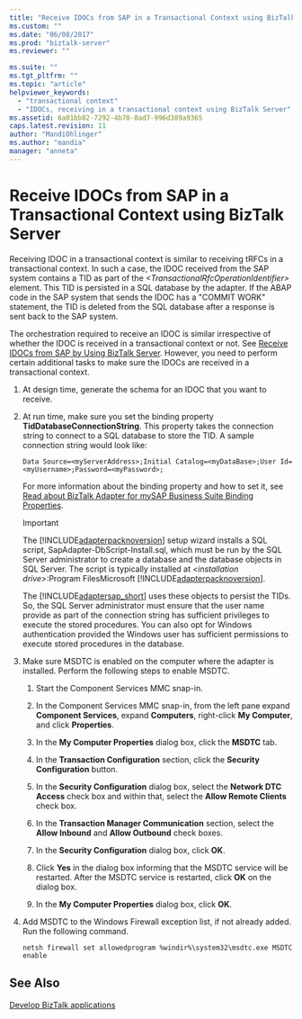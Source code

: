 ```yaml
---
title: "Receive IDOCs from SAP in a Transactional Context using BizTalk Server | Microsoft Docs"
ms.custom: ""
ms.date: "06/08/2017"
ms.prod: "biztalk-server"
ms.reviewer: ""

ms.suite: ""
ms.tgt_pltfrm: ""
ms.topic: "article"
helpviewer_keywords: 
  - "transactional context"
  - "IDOCs, receiving in a transactional context using BizTalk Server"
ms.assetid: 6a01bb82-7292-4b70-8ad7-996d389a9365
caps.latest.revision: 11
author: "MandiOhlinger"
ms.author: "mandia"
manager: "anneta"
---
```

# Receive IDOCs from SAP in a Transactional Context using BizTalk Server
Receiving IDOC in a transactional context is similar to receiving tRFCs in a transactional context. In such a case, the IDOC received from the SAP system contains a TID as part of the *\<TransactionalRfcOperationIdentifier\>* element. This TID is persisted in a SQL database by the adapter. If the ABAP code in the SAP system that sends the IDOC has a "COMMIT WORK" statement, the TID is deleted from the SQL database after a response is sent back to the SAP system.  
  
 The orchestration required to receive an IDOC is similar irrespective of whether the IDOC is received in a transactional context or not. See [Receive IDOCs from SAP by Using BizTalk Server](../../adapters-and-accelerators/adapter-sap/receive-idocs-from-sap-using-biztalk-server.md). However, you need to perform certain additional tasks to make sure the IDOCs are received in a transactional context.  
  
1. At design time, generate the schema for an IDOC that you want to receive.  
  
2. At run time, make sure you set the binding property **TidDatabaseConnectionString**. This property takes the connection string to connect to a SQL database to store the TID. A sample connection string would look like:  
  
   ```  
   Data Source=<myServerAddress>;Initial Catalog=<myDataBase>;User Id=<myUsername>;Password=<myPassword>;  
   ```  
  
    For more information about the binding property and how to set it, see [Read about BizTalk Adapter for mySAP Business Suite Binding Properties](../../adapters-and-accelerators/adapter-sap/read-about-biztalk-adapter-for-mysap-business-suite-binding-properties.md).  
  
   > [!IMPORTANT]
   >  The [!INCLUDE[adapterpacknoversion](../../includes/adapterpacknoversion-md.md)] setup wizard installs a SQL script, SapAdapter-DbScript-Install.sql, which must be run by the SQL Server administrator to create a database and the database objects in SQL Server. The script is typically installed at *\<installation drive\>*:Program FilesMicrosoft [!INCLUDE[adapterpacknoversion](../../includes/adapterpacknoversion-md.md)].  
   > 
   >  The [!INCLUDE[adaptersap_short](../../includes/adaptersap-short-md.md)] uses these objects to persist the TIDs. So, the SQL Server administrator must ensure that the user name provide as part of the connection string has sufficient privileges to execute the stored procedures. You can also opt for Windows authentication provided the Windows user has sufficient permissions to execute stored procedures in the database.  
  
3. Make sure MSDTC is enabled on the computer where the adapter is installed. Perform the following steps to enable MSDTC.  
  
   1.  Start the Component Services MMC snap-in.  
  
   2.  In the Component Services MMC snap-in, from the left pane expand **Component Services**, expand **Computers**, right-click **My Computer**, and click **Properties**.  
  
   3.  In the **My Computer Properties** dialog box, click the **MSDTC** tab.  
  
   4.  In the **Transaction Configuration** section, click the **Security Configuration** button.  
  
   5.  In the **Security Configuration** dialog box, select the **Network DTC Access** check box and within that, select the **Allow Remote Clients** check box.  
  
   6.  In the **Transaction Manager Communication** section, select the **Allow Inbound** and **Allow Outbound** check boxes.  
  
   7.  In the **Security Configuration** dialog box, click **OK**.  
  
   8.  Click **Yes** in the dialog box informing that the MSDTC service will be restarted. After the MSDTC service is restarted, click **OK** on the dialog box.  
  
   9. In the **My Computer Properties** dialog box, click **OK**.  
  
4. Add MSDTC to the Windows Firewall exception list, if not already added. Run the following command.  
  
   ```  
   netsh firewall set allowedprogram %windir%\system32\msdtc.exe MSDTC enable  
   ```  
  
## See Also  
[Develop BizTalk applications](../../adapters-and-accelerators/adapter-sap/develop-biztalk-applications-using-the-sap-adapter.md)